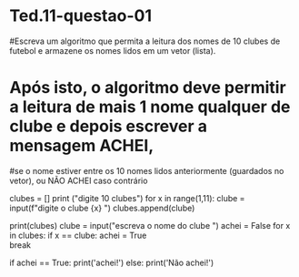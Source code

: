 # Ted.11-questao-01

#Escreva um algoritmo que permita a leitura dos nomes de 10 clubes de futebol e armazene os nomes lidos em um vetor (lista).
# Após isto, o algoritmo deve permitir a leitura de mais 1 nome qualquer de clube e depois escrever a mensagem ACHEI, 
#se o nome estiver entre os 10 nomes lidos anteriormente (guardados no vetor), ou NÃO ACHEI caso contrário



clubes = []
print ("digite 10 clubes")
for x in range(1,11):
     clube = input(f"digite o clube {x} ")
clubes.append(clube)

print(clubes)
clube = input("escreva o nome do clube ")
achei = False
for x in clubes:
    if x == clube:
        achei = True  
        break

if achei == True:
  print('achei!')
else:
  print('Não achei!')
